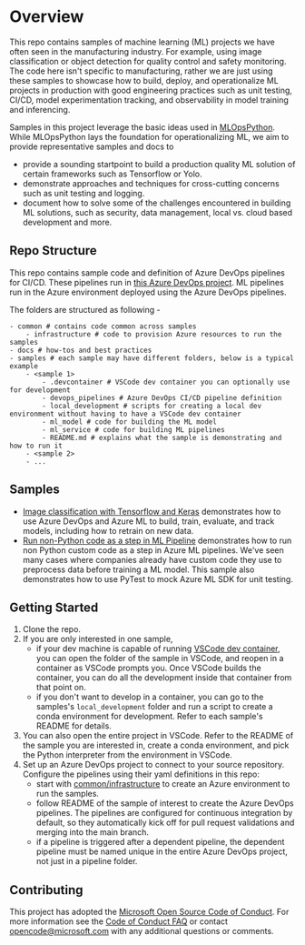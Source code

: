 # Overview

This repo contains samples of machine learning (ML) projects we have often seen in the manufacturing industry. For example, using image classification or object detection for quality control and safety monitoring. The code here isn't specific to manufacturing, rather we are just using these samples to showcase how to build, deploy, and operationalize ML projects in production with good engineering practices such as unit testing, CI/CD, model experimentation tracking, and observability in model training and inferencing.

Samples in this project leverage the basic ideas used in [MLOpsPython](https://github.com/microsoft/MLOpsPython). While MLOpsPython lays the foundation for operationalizing ML, we aim to provide representative samples and docs to 
- provide a sounding startpoint to build a production quality ML solution of certain frameworks such as Tensorflow or Yolo.
- demonstrate approaches and techniques for cross-cutting concerns such as unit testing and logging.
- document how to solve some of the challenges encountered in building ML solutions, such as security, data management, local vs. cloud based development and more. 

## Repo Structure

This repo contains sample code and definition of Azure DevOps pipelines for CI/CD. These pipelines run in [this Azure DevOps project](https://dev.azure.com/cse-manufacturing/MLOpsManufacturing/_build?view=folders). ML pipelines run in the Azure environment deployed using the Azure DevOps pipelines.

The folders are structured as following - 
```
- common # contains code common across samples
    - infrastructure # code to provision Azure resources to run the samples
- docs # how-tos and best practices
- samples # each sample may have different folders, below is a typical example
    - <sample 1>
        - .devcontainer # VSCode dev container you can optionally use for development
        - devops_pipelines # Azure DevOps CI/CD pipeline definition
        - local_development # scripts for creating a local dev environment without having to have a VSCode dev container
        - ml_model # code for building the ML model
        - ml_service # code for building ML pipelines
        - README.md # explains what the sample is demonstrating and how to run it
    - <sample 2>
    - ...
```

## Samples

- [Image classification with Tensorflow and Keras](samples/image-classification-tensorflow) demonstrates how to use Azure DevOps and Azure ML to build, train, evaluate, and track models, including how to retrain on new data. 
- [Run non-Python code as a step in ML Pipeline](samples/non-python-preprocess) demonstrates how to run non Python custom code as a step in Azure ML pipelines. We've seen many cases where companies already have custom code they use to preprocess data before training a ML model. This sample also demonstrates how to use PyTest to mock Azure ML SDK for unit testing.

## Getting Started

1. Clone the repo.
2. If you are only interested in one sample,
    * if your dev machine is capable of running [VSCode dev container](https://code.visualstudio.com/docs/remote/containers-tutorial), you can open the folder of the sample in VSCode, and reopen in a container as VSCode prompts you. Once VSCode builds the container, you can do all the development inside that container from that point on.
    * if you don't want to develop in a container, you can go to the samples's `local_development` folder and run a script to create a conda environment for development. Refer to each sample's README for details.
3. You can also open the entire project in VSCode. Refer to the README of the sample you are interested in, create a conda environment, and pick the Python interpreter from the environment in VSCode.
4. Set up an Azure DevOps project to connect to your source repository. Configure the pipelines using their yaml definitions in this repo:
    * start with [common/infrastructure](common/infrastructure/README.md) to create an Azure environment to run the samples.
    * follow README of the sample of interest to create the Azure DevOps pipelines. The pipelines are configured for continuous integration by default, so they automatically kick off for pull request validations and merging into the main branch.
    * if a pipeline is triggered after a dependent pipeline, the dependent pipeline must be named unique in the entire Azure DevOps project, not just in a pipeline folder.

## Contributing

This project has adopted the [Microsoft Open Source Code of Conduct](https://opensource.microsoft.com/codeofconduct/). For more information see the [Code of Conduct FAQ](https://opensource.microsoft.com/codeofconduct/faq/) or contact [opencode@microsoft.com](mailto:opencode@microsoft.com) with any additional questions or comments.
